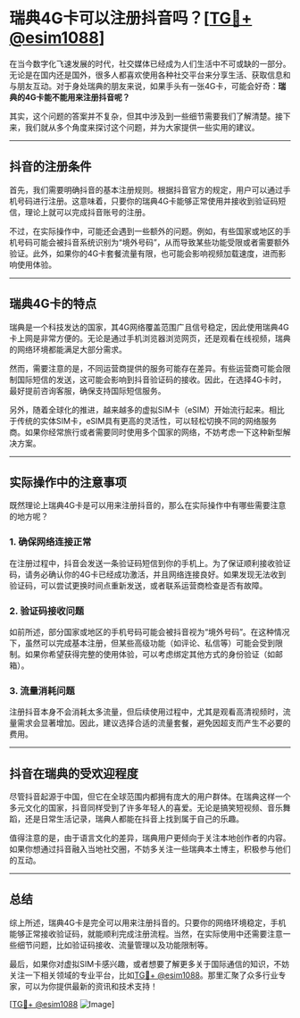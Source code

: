 # 瑞典4G卡可以注册抖音吗？[[TG💪+ @esim1088](https://t.me/s/esim1088)]

在当今数字化飞速发展的时代，社交媒体已经成为人们生活中不可或缺的一部分。无论是在国内还是国外，很多人都喜欢使用各种社交平台来分享生活、获取信息和与朋友互动。对于身处瑞典的朋友来说，如果手头有一张4G卡，可能会好奇：**瑞典的4G卡能不能用来注册抖音呢？**

其实，这个问题的答案并不复杂，但其中涉及到一些细节需要我们了解清楚。接下来，我们就从多个角度来探讨这个问题，并为大家提供一些实用的建议。

---

## 抖音的注册条件

首先，我们需要明确抖音的基本注册规则。根据抖音官方的规定，用户可以通过手机号码进行注册。这意味着，只要你的瑞典4G卡能够正常使用并接收到验证码短信，理论上就可以完成抖音账号的注册。

不过，在实际操作中，可能还会遇到一些额外的问题。例如，有些国家或地区的手机号码可能会被抖音系统识别为“境外号码”，从而导致某些功能受限或者需要额外验证。此外，如果你的4G卡套餐流量有限，也可能会影响视频加载速度，进而影响使用体验。

---

## 瑞典4G卡的特点

瑞典是一个科技发达的国家，其4G网络覆盖范围广且信号稳定，因此使用瑞典4G卡上网是非常方便的。无论是通过手机浏览器浏览网页，还是观看在线视频，瑞典的网络环境都能满足大部分需求。

然而，需要注意的是，不同运营商提供的服务可能存在差异。有些运营商可能会限制国际短信的发送，这可能会影响到抖音验证码的接收。因此，在选择4G卡时，最好提前咨询客服，确保支持国际短信服务。

另外，随着全球化的推进，越来越多的虚拟SIM卡（eSIM）开始流行起来。相比于传统的实体SIM卡，eSIM具有更高的灵活性，可以轻松切换不同的网络服务商。如果你经常旅行或者需要同时使用多个国家的网络，不妨考虑一下这种新型解决方案。

---

## 实际操作中的注意事项

既然理论上瑞典4G卡是可以用来注册抖音的，那么在实际操作中有哪些需要注意的地方呢？

### 1. 确保网络连接正常
在注册过程中，抖音会发送一条验证码短信到你的手机上。为了保证顺利接收验证码，请务必确认你的4G卡已经成功激活，并且网络连接良好。如果发现无法收到验证码，可以尝试更换时间点重新发送，或者联系运营商检查是否有故障。

### 2. 验证码接收问题
如前所述，部分国家或地区的手机号码可能会被抖音视为“境外号码”。在这种情况下，虽然可以完成基本注册，但某些高级功能（如评论、私信等）可能会受到限制。如果你希望获得完整的使用体验，可以考虑绑定其他方式的身份验证（如邮箱）。

### 3. 流量消耗问题
注册抖音本身不会消耗太多流量，但后续使用过程中，尤其是观看高清视频时，流量需求会显著增加。因此，建议选择合适的流量套餐，避免因超支而产生不必要的费用。

---

## 抖音在瑞典的受欢迎程度

尽管抖音起源于中国，但它在全球范围内都拥有庞大的用户群体。在瑞典这样一个多元文化的国家，抖音同样受到了许多年轻人的喜爱。无论是搞笑短视频、音乐舞蹈，还是日常生活记录，瑞典人都能在抖音上找到属于自己的乐趣。

值得注意的是，由于语言文化的差异，瑞典用户更倾向于关注本地创作者的内容。如果你想通过抖音融入当地社交圈，不妨多关注一些瑞典本土博主，积极参与他们的互动。

---

## 总结

综上所述，瑞典4G卡是完全可以用来注册抖音的。只要你的网络环境稳定，手机能够正常接收验证码，就能顺利完成注册流程。当然，在实际使用中还需要注意一些细节问题，比如验证码接收、流量管理以及功能限制等。

最后，如果你对虚拟SIM卡感兴趣，或者想要了解更多关于国际通信的知识，不妨关注一下相关领域的专业平台，比如[TG💪+ @esim1088](https://t.me/s/esim1088)。那里汇聚了众多行业专家，可以为你提供最新的资讯和技术支持！

[[TG💪+ @esim1088](https://t.me/s/esim1088) ![Image](https://i.postimg.cc/4NQfJmqS/Snipaste-2025-05-13-00-14-12.png)]